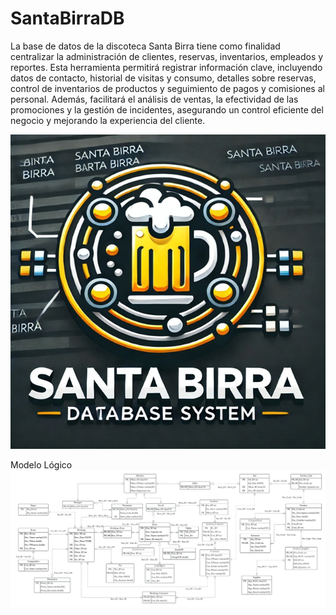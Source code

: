 # SantaBirraDB
La base de datos de la discoteca Santa Birra tiene como finalidad centralizar la administración
de clientes, reservas, inventarios, empleados y reportes. Esta herramienta permitirá registrar
información clave, incluyendo datos de contacto, historial de visitas y consumo, detalles sobre
reservas, control de inventarios de productos y seguimiento de pagos y comisiones al
personal. Además, facilitará el análisis de ventas, la efectividad de las promociones y la
gestión de incidentes, asegurando un control eficiente del negocio y mejorando la experiencia
del cliente.

![Logo SantaBirraDB](image.png)

Modelo Lógico
![Modelo Lógico](<MODELO LOGICO SANTA BIRRA DB-1.jpeg>)